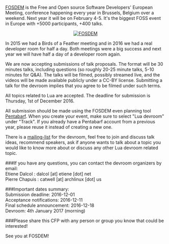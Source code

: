[FOSDEM](https://fosdem.org) is the Free and Open source Software Developers' European Meeting, conference happening every year in Brussels, Belgium over a weekend. Next year it will be on February 4-5. It's the biggest FOSS event in Europe with +5000 participants, +400 talks. 

<a href="http://fosdem.org"><center><img class="img-responsive" src="https://fosdem.org/2017/assets/style/logo-big-a5243e4d7e00f8bc6816e2b3f3804f505a17ae4832e6e52a24d183617e03a87c.png" alt="FOSDEM"/></center></a>


In 2015 we had a Birds of a Feather meeting and in 2016 we had a real developer room for half a day. Both meetings were a big success and next year we will have half a day of a developer room again. 

We are now accepting submissions of talk proposals. The format will be 30 minutes talks, including questions (so roughly 20-25 minute talks, 5-10 minutes for Q&A). The talks will be filmed, possibly streamed live, and the videos will be made available publicly under a CC-BY license. Submitting a talk for the devroom implies that you agree to be filmed under such terms. 

All topics related to Lua are accepted. The deadline for submission is Thursday, 1st of December 2016.

All submission should be made using the FOSDEM even planning tool [Pentabarf](https://fosdem.org/submit). When you create your event, make sure to select "Lua devroom" under "Track". If you already have a Pentabarf account from a previous year, please reuse it instead of creating a new one. 

There is a [mailing-list](https://lists.fosdem.org/listinfo/lua-devroom) for the devroom, feel free to join and discuss talk ideas, recommend speakers, ask if anyone wants to talk about a topic you would like to know more about or discuss any other Lua devroom related topic.

###If you have any questions, you can contact the devroom organizers by email:   
Etiene Dalcol : dalcol [at] etiene [dot] net   
Pierre Chapuis : catwell [at] archlinux [dot] us 

###Important dates summary:   
Submission deadline: 2016-12-01  
Acceptance notifications: 2016-12-11  
Final schedule announcement: 2016-12-18  
Devroom: 4th January 2017 (morning)  

###Please share this CFP with any person or group you know that could be interested! 

See you at FOSDEM! 
